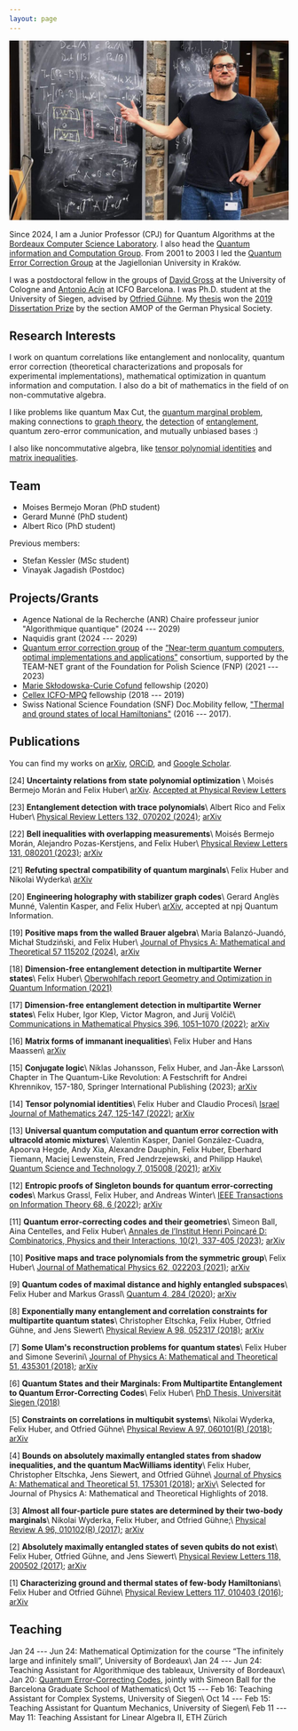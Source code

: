 ```yaml
---
layout: page
---
```


![](Untitled_horiz.png)

Since 2024, I am a Junior Professor (CPJ) for Quantum Algorithms at the [Bordeaux Computer Science Laboratory](https://labri.fr). I also head the [Quantum information and Computation Group](https://quantique.labri.fr/). From 2001 to 2003 I led the [Quantum Error Correction Group](https://nisq.pl/quantum-error-correction-group)
at the Jagiellonian University in Kraków.

I was a postdoctoral fellow in the groups of [David Gross](https://qi.uni-koeln.de/) at the University of Cologne and [Antonio Acín](https://www.icfo.eu/research-group/7/quantum-information/home/437/) at ICFO Barcelona. I was Ph.D. student at the University of Siegen, advised by [Otfried Gühne](https://www.physik.uni-siegen.de/tqo/). My [thesis](https://dspace.ub.uni-siegen.de/handle/ubsi/1272) won the [2019 Dissertation Prize](https://www.dpg-physik.de/auszeichnungen/preise-der-dpg-vereinigungen/preistraeger-dissertationspreis-samop) by the section AMOP of the German Physical Society.

## Research Interests
I work on quantum correlations like entanglement and nonlocality, quantum error correction (theoretical characterizations and proposals for experimental implementations), mathematical optimization in quantum information and computation. I also do a bit of mathematics in the field of on non-commutative algebra.

I like problems like quantum Max Cut, the [quantum marginal problem](https://arxiv.org/abs/2211.06349), making connections to [graph theory](https://arxiv.org/abs/2310.00612), the [detection](https://arxiv.org/abs/2108.08720) of [entanglement](https://arxiv.org/abs/1708.06298), quantum zero-error communication, and mutually unbiased bases :)

I also like noncommutative algebra, like [tensor polynomial identities](https://arxiv.org/abs/2011.04362) and [matrix inequalities](https://arxiv.org/abs/2002.12887).

## Team

- Moises Bermejo Moran (PhD student)
- Gerard Munné (PhD student)
- Albert Rico (PhD student)

Previous members:
- Stefan Kessler (MSc student)
- Vinayak Jagadish (Postdoc)


## Projects/Grants
- Agence National de la Recherche (ANR) Chaire professeur junior "Algorithmique quantique" (2024 --- 2029)
- Naquidis grant (2024 --- 2029)
- [Quantum error correction group](https://nisq.pl/quantum-error-correction-group) of the [“Near-term quantum computers, optimal implementations and applications”](nisq.pl) consortium, supported by the TEAM-NET grant of the Foundation for Polish Science (FNP) (2021 --- 2023)
- [Marie Skłodowska-Curie Cofund](bist.eu/probist) fellowship (2020)
- [Cellex ICFO-MPQ](cellex-mpq.icfo.eu) fellowship (2018 --- 2019)
- Swiss National Science Foundation (SNF) Doc.Mobility fellow, ["Thermal and ground states of local Hamiltonians"](http://p3.snf.ch/project-165024) (2016 --- 2017).


## Publications
You can find my works on [arXiv](https://arxiv.org/a/huber_f_1.html), [ORCiD](https://orcid.org/0000-0002-3856-4018), and [Google Scholar](https://scholar.google.com/citations?user=1O58f3gAAAAJ&hl=en&oi=ao).

[24] **Uncertainty relations from state polynomial optimization** \\
Moisés Bermejo Morán and Felix Huber\\
[arXiv](https://arxiv.org/abs/2310.00612). [Accepted at Physical Review Letters](https://journals.aps.org/prl/accepted/16074YdbXa716b89941e8d84a4395c58c64e08954)

[23] **Entanglement detection with trace polynomials**\\
Albert Rico and Felix Huber\\
[Physical Review Letters 132, 070202 (2024)](https://doi.org/10.1103/PhysRevLett.132.070202); [arXiv](https://arxiv:2303.07761)

[22] **Bell inequalities with overlapping measurements**\\
Moisés Bermejo Morán, Alejandro Pozas-Kerstjens, and Felix Huber\\
[Physical Review Letters 131, 080201 (2023)](https://doi.org/10.1103/PhysRevLett.131.080201); [arXiv](https://arxiv:2303.02127)

[21] **Refuting spectral compatibility of quantum marginals**\\
Felix Huber and Nikolai Wyderka\\
[arXiv](https://arxiv:2211.06349)

[20] **Engineering holography with stabilizer graph codes**\\
Gerard Anglès Munné, Valentin Kasper, and Felix Huber\\
[arXiv](https://arxiv:2209.08954), accepted at npj Quantum Information.

[19] **Positive maps from the walled Brauer algebra**\\
Maria Balanzó-Juandó, Michał Studziński, and Felix Huber\\
[Journal of Physics A: Mathematical and Theoretical 57 115202 (2024)](https://doi.org/10.1088/1751-8121/ad2b86), [arXiv](https://arxiv:2112.12738)

[18] **Dimension-free entanglement detection in multipartite Werner states**\\
Felix Huber\\
[Oberwohlfach report Geometry and Optimization in Quantum Information (2021)](https://publications.mfo.de/handle/mfo/3902)

[17] **Dimension-free entanglement detection in multipartite Werner states**\\
Felix Huber, Igor Klep, Victor Magron, and Jurij Volčič\\
[Communications in Mathematical Physics 396, 1051–1070 (2022)](https://doi.org/10.1007/s00220-022-04485-9); [arXiv](https://arxiv:2108.08720)

[16] **Matrix forms of immanant inequalities**\\
Felix Huber and Hans Maassen\\
[arXiv](https://arxiv:2103.04317)

[15] **Conjugate logic**\\
Niklas Johansson, Felix Huber, and Jan-Åke Larsson\\
Chapter in The Quantum-Like Revolution: A Festschrift for Andrei Khrennikov, 157-180, Springer International Publishing (2023); [arXiv](https://arxiv:2102.06572)

[14] **Tensor polynomial identities**\\
Felix Huber and Claudio Procesi\\
[Israel Journal of Mathematics 247, 125-147 (2022)](https://doi.org/10.1007/s11856-021-2262-6); [arXiv](https://arxiv:2011.04362)

[13] **Universal quantum computation and quantum error correction with ultracold atomic mixtures**\\
Valentin Kasper, Daniel González-Cuadra, Apoorva Hegde, Andy Xia, Alexandre Dauphin, Felix Huber, Eberhard Tiemann, Maciej Lewenstein, Fred Jendrzejewski, and Philipp Hauke\\
[Quantum Science and Technology 7, 015008 (2021)](https://doi.org/10.1088/2058-9565/ac2d39); [arXiv](https://arxiv:2010.15923)

[12] **Entropic proofs of Singleton bounds for quantum error-correcting codes**\\
Markus Grassl, Felix Huber, and Andreas Winter\\
[IEEE Transactions on Information Theory 68, 6 (2022)](https://doi.org/10.1109/TIT.2022.3149291); [arXiv](https://arxiv:2010.07902)

[11] **Quantum error-correcting codes and their geometries**\\
Simeon Ball, Aina Centelles, and Felix Huber\\
[Annales de l’Institut Henri Poincaré D: Combinatorics, Physics and their Interactions, 10(2), 337-405 (2023)](https://doi.org/10.4171/aihpd/160); [arXiv](https://arxiv:2007.05992)

[10] **Positive maps and trace polynomials from the symmetric group**\\
Felix Huber\\
[Journal of Mathematical Physics 62, 022203 (2021)](https://doi.org/10.1063/5.0028856); [arXiv](https://arxiv:2002.12887)

[9] **Quantum codes of maximal distance and highly entangled subspaces**\\
Felix Huber and Markus Grassl\\
[Quantum 4, 284 (2020)](https://doi.org/10.22331/q-2020-06-18-284); [arXiv](https://arxiv:1907.07733)

[8] **Exponentially many entanglement and correlation constraints for multipartite quantum states**\\
Christopher Eltschka, Felix Huber, Otfried Gühne, and Jens Siewert\\
[Physical Review A 98, 052317 (2018)](https://doi.org/10.1103/PhysRevA.98.052317); [arXiv](https://arxiv:1807.09165)

[7] **Some Ulam's reconstruction problems for quantum states**\\
Felix Huber and Simone Severini\\
[Journal of Physics A: Mathematical and Theoretical 51, 435301 (2018)](https://doi.org/10.1088/1751-8121/aadd1e); [arXiv](https://arxiv:1802.00783)

[6] **Quantum States and their Marginals: From Multipartite Entanglement to Quantum Error-Correcting Codes**\\
Felix Huber\\
[PhD Thesis, Universität Siegen (2018)](https://dspace.ub.uni-siegen.de/handle/ubsi/1272)

[5] **Constraints on correlations in multiqubit systems**\\
Nikolai Wyderka, Felix Huber, and Otfried Gühne\\
[Physical Review A 97, 060101(R) (2018)](https://doi.org/10.1103/PhysRevA.97.060101); [arXiv](https://arxiv:1710.00758)

[4] **Bounds on absolutely maximally entangled states from shadow inequalities, and the quantum MacWilliams identity**\\
Felix Huber, Christopher Eltschka, Jens Siewert, and Otfried Gühne\\
[Journal of Physics A: Mathematical and Theoretical 51, 175301 (2018)](https://doi.org/10.1088/1751-8121/aaade5); [arXiv](https://arxiv:1708.06298)\\
Selected for Journal of Physics A: Mathematical and Theoretical Highlights of 2018.

[3] **Almost all four-particle pure states are determined by their two-body marginals**\\
Nikolai Wyderka, Felix Huber, and Otfried Gühne;\\
[Physical Review A 96, 010102(R) (2017)](https://doi.org/10.1103/PhysRevA.96.010102); [arXiv](https://arxiv:1703.10950)

[2] **Absolutely maximally entangled states of seven qubits do not exist**\\
Felix Huber, Otfried Gühne, and Jens Siewert\\
[Physical Review Letters 118, 200502 (2017)](https://doi.org/10.1103/PhysRevLett.118.200502); [arXiv](https://arxiv:1608.06228)

[1] **Characterizing ground and thermal states of few-body Hamiltonians**\\
Felix Huber and Otfried Gühne\\
[Physical Review Letters 117, 010403 (2016)](https://doi.org/10.1103/PhysRevLett.117.010403); [arXiv](https://arxiv:1601.01630)

## Teaching
Jan 24 --- Jun 24: Mathematical Optimization for the course “The infinitely large and infinitely small”, University of Bordeaux\\
Jan 24 --- Jun 24: Teaching Assistant for Algorithmique des tableaux, University of Bordeaux\\
Jan 20: [Quantum Error-Correcting Codes](https://bgsmath.cat/event/quantum-error-correcting-codes/), jointly with Simeon Ball for the Barcelona Graduate School of Mathematics\\
Oct 15 --- Feb 16: Teaching Assistant for Complex Systems, University of Siegen\\
Oct 14 --- Feb 15: Teaching Assistant for Quantum Mechanics, University of Siegen\\
Feb 11 --- May 11: Teaching Assistant for Linear Algebra II, ETH Zürich
